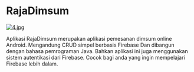 # RajaDimsum

[![4.jpg](https://i.postimg.cc/qq5s9fFb/4.jpg)](https://postimg.cc/p5K5FSRz)

Aplikasi RajaDimsum merupakan aplikasi pemesanan dimsum online Android. Mengandung CRUD simpel berbasis Firebase 
Dan dibangun dengan bahasa pemrograman Java. Bahkan aplikasi ini juga menggunakan sistem autentikasi dari Firebase. 
Cocok bagi anda yang ingin mempelajari Firebase lebih dalam.
